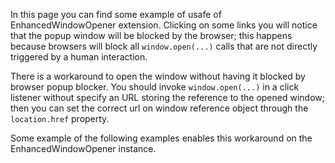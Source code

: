 In this page you can find some example of usafe of EnhancedWindowOpener extension.
Clicking on some links you will notice that the popup window will be blocked by
the browser; this happens because browsers will block all `window.open(...)`
calls that are not directly triggered by a human interaction.

There is a workaround to open the window without having it blocked by browser
popup blocker. 
You should invoke `window.open(...)` in a click listener
without specify an URL storing the reference to the opened window;
then you can set the correct url on window reference object through
the `location.href` property.

Some example of the following examples enables this workaround on the 
EnhancedWindowOpener instance.